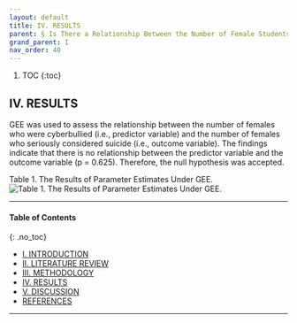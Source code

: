```yaml
---
layout: default
title: IV. RESULTS
parent: § Is There a Relationship Between the Number of Female Students Who Were Cyberbullied and the Number of Female Students Who Seriously Considered Attempting Suicide?  
grand_parent: I 
nav_order: 40 
---
```

<style>
.dont-break-out {
  /* These are technically the same, but use both */
  overflow-wrap: break-word;
  word-wrap: break-word;

     -ms-word-break: break-all;
  /* This is the dangerous one in WebKit, as it breaks things wherever */
  word-break: break-all;
  /* Instead use this non-standard one: */
  word-break: break-word;
}

.youtube-container {
    position: relative;
    width: 100%;
    height: 0;
    padding-bottom: 56.25%;
}
.youtube-video {
    position: absolute;
    top: 0;
    left: 0;
    width: 100%;
    height: 100%;
}

</style>

<div class="dont-break-out" markdown="1">

1. TOC
{:toc}

## IV. RESULTS
GEE was used to assess the relationship between the number of females who were cyberbullied (i.e., predictor variable) and the number of females who seriously considered suicide (i.e., outcome variable). The findings indicate that there is no relationship between the predictor variable and the outcome variable (p = 0.625). Therefore, the null hypothesis was accepted.

Table 1. The Results of Parameter Estimates Under GEE.
![Table 1. The Results of Parameter Estimates Under GEE.](https://statics.bsafes.com/images/papers/Is-There-a-Relationship-Between-the-Number-of-Female-Students-Who-Were-Cyberbullied-and-the-Number-of-Female-Students-Who-Seriously-Considered-Attempting-Suicide-table-1.png)

***

#### Table of Contents
{: .no_toc}

<ul><li> <a href="/docs/I/Is-There-a-Relationship-Between-the-Number-of-Female-Students-Who-Were-Cyberbullied-and-the-Number-of-Female-Students-Who-Seriously-Considered-Attempting-Suicide-1/">I. INTRODUCTION</a></li><li> <a href="/docs/I/Is-There-a-Relationship-Between-the-Number-of-Female-Students-Who-Were-Cyberbullied-and-the-Number-of-Female-Students-Who-Seriously-Considered-Attempting-Suicide-2/">II. LITERATURE REVIEW</a></li><li> <a href="/docs/I/Is-There-a-Relationship-Between-the-Number-of-Female-Students-Who-Were-Cyberbullied-and-the-Number-of-Female-Students-Who-Seriously-Considered-Attempting-Suicide-3/">III. METHODOLOGY</a></li><li> <a href="/docs/I/Is-There-a-Relationship-Between-the-Number-of-Female-Students-Who-Were-Cyberbullied-and-the-Number-of-Female-Students-Who-Seriously-Considered-Attempting-Suicide-4/">IV. RESULTS</a></li><li> <a href="/docs/I/Is-There-a-Relationship-Between-the-Number-of-Female-Students-Who-Were-Cyberbullied-and-the-Number-of-Female-Students-Who-Seriously-Considered-Attempting-Suicide-5/">V. DISCUSSION</a></li><li> <a href="/docs/I/Is-There-a-Relationship-Between-the-Number-of-Female-Students-Who-Were-Cyberbullied-and-the-Number-of-Female-Students-Who-Seriously-Considered-Attempting-Suicide-6/">REFERENCES</a></li></ul>

***

</div>
